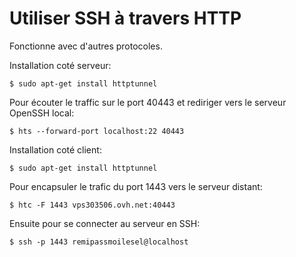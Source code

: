# Utiliser SSH à travers HTTP

Fonctionne avec d'autres protocoles.

Installation coté serveur:

	$ sudo apt-get install httptunnel
	
Pour écouter le traffic sur le port 40443 et rediriger vers le serveur OpenSSH local:

	$ hts --forward-port localhost:22 40443 

Installation coté client:

	$ sudo apt-get install httptunnel

Pour encapsuler le trafic du port 1443 vers le serveur distant:

	$ htc -F 1443 vps303506.ovh.net:40443         

Ensuite pour se connecter au serveur en SSH:

	$ ssh -p 1443 remipassmoilesel@localhost 
